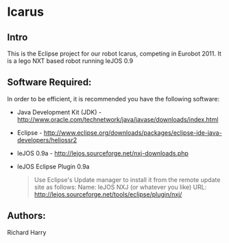 Icarus
======

Intro
-----

This is the Eclipse project for our robot Icarus, competing in Eurobot 2011. It is a lego NXT based robot running leJOS 0.9

Software Required:
------------------
In order to be efficient, it is recommended you have the following software:

* Java Development Kit (JDK) - http://www.oracle.com/technetwork/java/javase/downloads/index.html
* Eclipse - http://www.eclipse.org/downloads/packages/eclipse-ide-java-developers/heliossr2
* leJOS 0.9a - http://lejos.sourceforge.net/nxj-downloads.php
* leJOS Eclipse Plugin 0.9a

  > Use Eclipse's Update manager to install it from the remote update site as follows:
  > Name: leJOS NXJ (or whatever you like)
  > URL: http://lejos.sourceforge.net/tools/eclipse/plugin/nxj/


Authors:
--------
Richard
Harry
